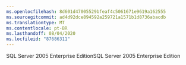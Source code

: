 ```yaml
---
ms.openlocfilehash: 8d601d47005529bfeaf4c5061671e9619a162555
ms.sourcegitcommit: ad4d92dce894592a259721a1571b1d8736abacdb
ms.translationtype: MT
ms.contentlocale: pt-BR
ms.lasthandoff: 08/04/2020
ms.locfileid: "87686311"
---
```

<span data-ttu-id="bf4ed-101">SQL Server 2005 Enterprise Edition</span><span class="sxs-lookup"><span data-stu-id="bf4ed-101">SQL Server 2005 Enterprise Edition</span></span>
